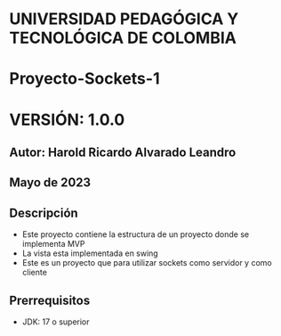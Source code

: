 # UNIVERSIDAD PEDAGÓGICA Y TECNOLÓGICA DE COLOMBIA
# Proyecto-Sockets-1
# VERSIÓN: 1.0.0

## Autor: Harold Ricardo Alvarado Leandro
## Mayo de 2023

## Descripción

- Este proyecto contiene la estructura de un proyecto donde se implementa MVP
- La vista esta implementada en swing
- Este es un proyecto que para utilizar sockets como servidor y como cliente

## Prerrequisitos
- JDK: 17 o superior